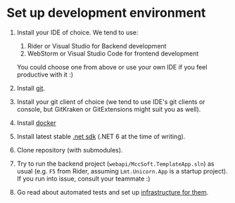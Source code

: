 # Set up development environment
1. Install your IDE of choice. We tend to use:
    1. Rider or Visual Studio for Backend development
    1. WebStorm or Visual Studio Code for frontend development

   You could choose one from above or use your own IDE if you feel productive with it :)
1. Install [git](https://git-scm.com/download/win).
1. Install your git client of choice (we tend to use IDE's git clients or console, but GitKraken or GitExtensions might suit you as well).
1. Install [docker](https://www.docker.com/products/docker-desktop/)
1. Install latest stable [.net sdk](https://dotnet.microsoft.com/en-us/download/visual-studio-sdks) (.NET 6 at the time of writing).
1. Clone repository (with submodules).
1. Try to run the backend project (`webapi/MccSoft.TemplateApp.sln`) as usual (e.g. `F5` from Rider, assuming `Lmt.Unicorn.App` is a startup project). If you run into issue, consult your teammate :)
1. Go read about automated tests and set up [infrastructure for them](./Auto-tests.md).
